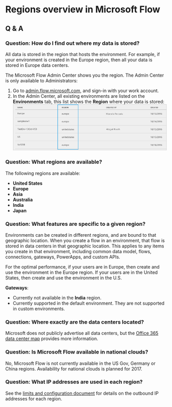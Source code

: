 <properties
    pageTitle="Regions overview for Microsoft Flow | Microsoft Flow"
    description="Overview with question and answer about regions in Microsoft Flow"
    services=""
    suite="flow"
    documentationCenter="na"
    authors="MSFTMan"
    manager="anneta"
    editor=""
    tags=""/>

<tags
   ms.service="flow"
   ms.devlang="na"
   ms.topic="article"
   ms.tgt_pltfrm="na"
   ms.workload="na"
   ms.date="01/19/2017"
   ms.author="deonhe"/>

# Regions overview in Microsoft Flow

## Q & A

### Question: How do I find out where my data is stored?
All data is stored in the region that hosts the environment. For example, if your environment is created in the Europe region, then all your data is stored in Europe data centers. 

The Microsoft Flow Admin Center shows you the region. The Admin Center is only available to Administrators: 

1. Go to [admin.flow.microsoft.com](https://admin.flow.microsoft.com), and sign-in with your work account. 
2. In the Admin Center, all existing environments are listed on the **Environments** tab, this list shows the **Region** where your data is stored:  
    ![](media/regions-overview/environments-list.png)

### Question: What regions are available?
The following regions are available: 

- **United States**
- **Europe**
- **Asia**
- **Australia**
- **India**
- **Japan**

### Question: What features are specific to a given region?

Environments can be created in different regions, and are bound to that geographic location. When you create a flow in an environment, that flow is stored in data centers in that geographic location. This applies to any items you create in that environment, including common data model, flows, connections, gateways, PowerApps, and custom APIs.

For the optimal performance, if your users are in Europe, then create and use the environment in the Europe region. If your users are in the United States, then create and use the environment in the U.S. 

**Gateways**: 
- Currently not available in the **India** region.
- Currently supported in the default environment. They are not supported in custom environments.

### Question: Where exactly are the data centers located?

Microsoft does not publicly advertise all data centers, but the [Office 365 data center map](http://o365datacentermap.azurewebsites.net/) provides more information.

### Question: Is Microsoft Flow available in national clouds?

No, Microsoft Flow is not currently available in the US Gov, Germany or China regions. Availability for national clouds is planned for 2017.

### Question: What IP addresses are used in each region?

See the [limits and configuration document](limits-and-config.md) for details on the outbound IP addresses for each region.

